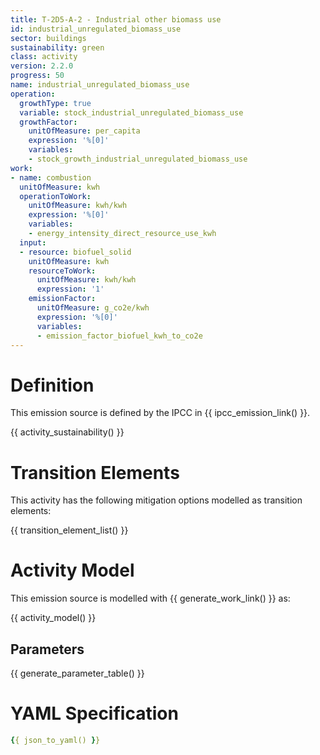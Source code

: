 ```yaml
---
title: T-2D5-A-2 - Industrial other biomass use
id: industrial_unregulated_biomass_use
sector: buildings
sustainability: green
class: activity
version: 2.2.0
progress: 50
name: industrial_unregulated_biomass_use
operation:
  growthType: true
  variable: stock_industrial_unregulated_biomass_use
  growthFactor:
    unitOfMeasure: per_capita
    expression: '%[0]'
    variables:
    - stock_growth_industrial_unregulated_biomass_use
work:
- name: combustion
  unitOfMeasure: kwh
  operationToWork:
    unitOfMeasure: kwh/kwh
    expression: '%[0]'
    variables:
    - energy_intensity_direct_resource_use_kwh
  input:
  - resource: biofuel_solid
    unitOfMeasure: kwh
    resourceToWork:
      unitOfMeasure: kwh/kwh
      expression: '1'
    emissionFactor:
      unitOfMeasure: g_co2e/kwh
      expression: '%[0]'
      variables:
      - emission_factor_biofuel_kwh_to_co2e
---
```

# Definition
This emission source is defined by the IPCC in {{ ipcc_emission_link() }}.


{{ activity_sustainability() }}

# Transition Elements

This activity has the following mitigation options modelled as transition elements:

{{ transition_element_list() }}

# Activity Model
This emission source is modelled with {{ generate_work_link() }} as:

{{ activity_model() }}

## Parameters

{{ generate_parameter_table() }}

# YAML Specification

```yaml
{{ json_to_yaml() }}
```